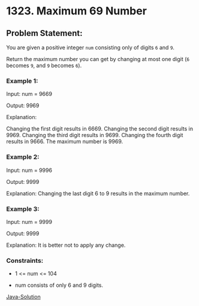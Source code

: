 # 1323. Maximum 69 Number

## Problem Statement:

You are given a positive integer `num` consisting only of digits `6` and `9`.

Return the maximum number you can get by changing at most one digit (`6` becomes `9`, and `9` becomes `6`).

### Example 1:

Input: num = 9669

Output: 9969

Explanation: 

Changing the first digit results in 6669.
Changing the second digit results in 9969.
Changing the third digit results in 9699.
Changing the fourth digit results in 9666.
The maximum number is 9969.

### Example 2:

Input: num = 9996

Output: 9999

Explanation: Changing the last digit 6 to 9 results in the maximum number.

### Example 3:

Input: num = 9999

Output: 9999

Explanation: It is better not to apply any change.

### Constraints:

* 1 <= num <= 104

* num consists of only 6 and 9 digits.

[Java-Solution](./solution.java)


